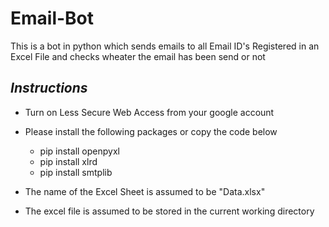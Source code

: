 # Email-Bot

This is a bot in python which sends emails to all Email ID's Registered in an Excel File and checks wheater the email has been send or not


## *Instructions*


- 	Turn on Less Secure Web Access from your google account

- 	Please install the following packages or copy the code below
	* pip install openpyxl
	* pip install xlrd
	* pip install smtplib

-	The name of the Excel Sheet is assumed to be "Data.xlsx"

-	The excel file is assumed to be stored in the current working directory

